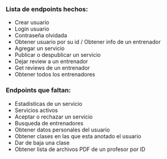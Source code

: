 ### Lista de endpoints hechos:

- Crear usuario
- Login usuario
- Contraseña olvidada
- Obtener usuario por su id / Obtener info de un entrenador
- Agregar un servicio
- Publicar o despublicar un servicio
- Dejar review a un entrenador
- Get reviews de un entrenador
- Obtener todos los entrenadores


### Endpoints que faltan: 
- Estadisticas de un servicio
- Servicios activos
- Aceptar o rechazar un servicio
- Busqueda de entrenadores
- Obtener datos personales del usuario
- Obtener clases en las que esta anotado el usuario
- Dar de baja una clase
- Obtener lista de archivos PDF de un profesor por ID
